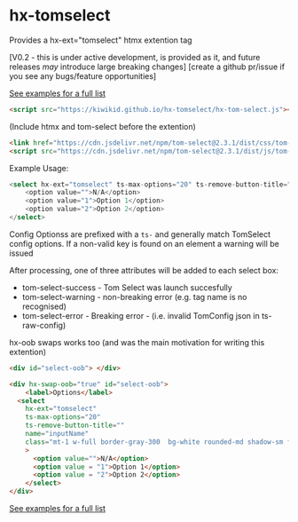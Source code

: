 # hx-tomselect

Provides a hx-ext="tomselect" htmx extention tag

[V0.2 - this is under active development, is provided as it, and future releases *may* introduce large breaking changes]
[create a github pr/issue if you see any bugs/feature opportunities]


<a href="examples.html">See examples for a full list</a>

```html
<script src="https://kiwikid.github.io/hx-tomselect/hx-tom-select.js"></script>
```


(Include htmx and tom-select before the extention)
```html
<link href="https://cdn.jsdelivr.net/npm/tom-select@2.3.1/dist/css/tom-select.css" rel="stylesheet"/>
<script src="https://cdn.jsdelivr.net/npm/tom-select@2.3.1/dist/js/tom-select.complete.min.js"></script>
```



Example Usage:
```go
<select hx-ext="tomselect" ts-max-options="20" ts-remove-button-title="Remove this player" multiple>
	<option value="">N/A</option>
	<option value="1">Option 1</option>
	<option value="2">Option 2</option>
</select>
```

Config Optionss are prefixed with a `ts-` and generally match TomSelect config options. If a non-valid key is found on an element a warning will be issued

After processing, one of three attributes will be added to each select box:

- tom-select-success - Tom Select was launch succesfully
- tom-select-warning - non-breaking error (e.g. tag name is no recognised)
- tom-select-error - Breaking error - (i.e. invalid TomConfig json in ts-raw-config)


hx-oob swaps works too (and was the main motivation for writing this extention)
```html
<div id="select-oob"> </div>
```

```html
<div hx-swap-oob="true" id="select-oob"> 
	<label>Options</label>
  <select
    hx-ext="tomselect"
    ts-max-options="20"
    ts-remove-button-title=""
    name="inputName"
    class="mt-1 w-full border-gray-300  bg-white rounded-md shadow-sm focus:border-indigo-300 focus:ring focus:ring-indigo-200 focus:ring-opacity-50"
	>
      <option value="">N/A</option>
      <option value = "1">Option 1</option>
      <option value = "2">Option 2</option>
	</select>
</div>
```



<a href="examples.html">See examples for a full list</a>